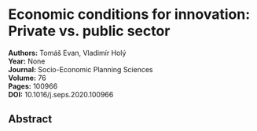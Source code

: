 # Economic conditions for innovation: Private vs. public sector

**Authors:** Tomáš Evan, Vladimír Holý  
**Year:** None  
**Journal:** Socio-Economic Planning Sciences  
**Volume:** 76  
**Pages:** 100966  
**DOI:** 10.1016/j.seps.2020.100966  

## Abstract


